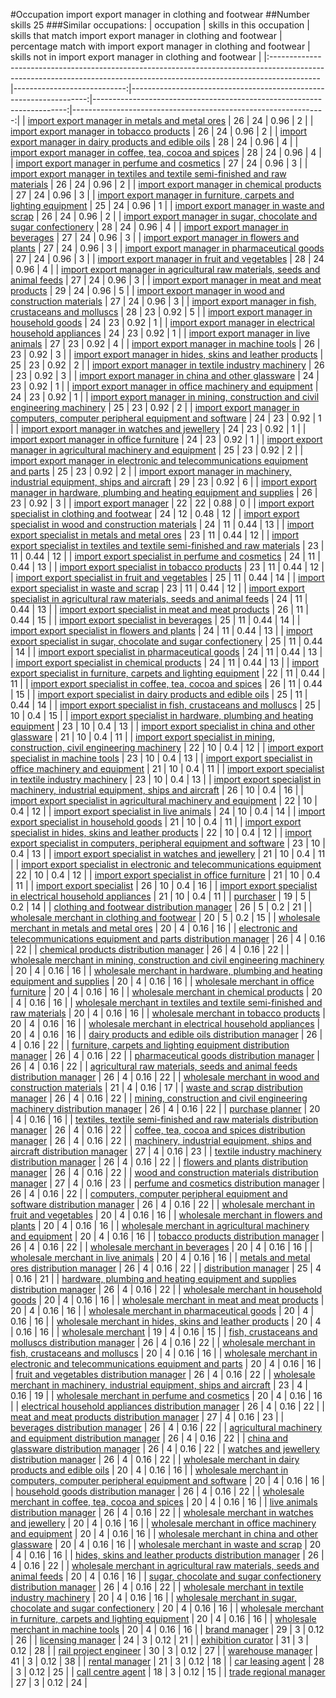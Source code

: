 #Occupation import export manager in clothing and footwear
##Number skills 25
###Similar occupations:
| occupation                                                                                                                                                              |   skills in this occupation |   skills that match import export manager in clothing and footwear |   percentage match with import export manager in clothing and footwear |   skills not in import export manager in clothing and footwear |
|:------------------------------------------------------------------------------------------------------------------------------------------------------------------------|----------------------------:|-------------------------------------------------------------------:|-----------------------------------------------------------------------:|---------------------------------------------------------------:|
| [import export manager in metals and metal ores](import_export_manager_in_metals_and_metal_ores.md)                                                                     |                          26 |                                                                 24 |                                                                   0.96 |                                                              2 |
| [import export manager in tobacco products](import_export_manager_in_tobacco_products.md)                                                                               |                          26 |                                                                 24 |                                                                   0.96 |                                                              2 |
| [import export manager in dairy products and edible oils](import_export_manager_in_dairy_products_and_edible_oils.md)                                                   |                          28 |                                                                 24 |                                                                   0.96 |                                                              4 |
| [import export manager in coffee, tea, cocoa and spices](import_export_manager_in_coffee,_tea,_cocoa_and_spices.md)                                                     |                          28 |                                                                 24 |                                                                   0.96 |                                                              4 |
| [import export manager in perfume and cosmetics](import_export_manager_in_perfume_and_cosmetics.md)                                                                     |                          27 |                                                                 24 |                                                                   0.96 |                                                              3 |
| [import export manager in textiles and textile semi-finished and raw materials](import_export_manager_in_textiles_and_textile_semi-finished_and_raw_materials.md)       |                          26 |                                                                 24 |                                                                   0.96 |                                                              2 |
| [import export manager in chemical products](import_export_manager_in_chemical_products.md)                                                                             |                          27 |                                                                 24 |                                                                   0.96 |                                                              3 |
| [import export manager in furniture, carpets and lighting equipment](import_export_manager_in_furniture,_carpets_and_lighting_equipment.md)                             |                          25 |                                                                 24 |                                                                   0.96 |                                                              1 |
| [import export manager in waste and scrap](import_export_manager_in_waste_and_scrap.md)                                                                                 |                          26 |                                                                 24 |                                                                   0.96 |                                                              2 |
| [import export manager in sugar, chocolate and sugar confectionery](import_export_manager_in_sugar,_chocolate_and_sugar_confectionery.md)                               |                          28 |                                                                 24 |                                                                   0.96 |                                                              4 |
| [import export manager in beverages](import_export_manager_in_beverages.md)                                                                                             |                          27 |                                                                 24 |                                                                   0.96 |                                                              3 |
| [import export manager in flowers and plants](import_export_manager_in_flowers_and_plants.md)                                                                           |                          27 |                                                                 24 |                                                                   0.96 |                                                              3 |
| [import export manager in pharmaceutical goods](import_export_manager_in_pharmaceutical_goods.md)                                                                       |                          27 |                                                                 24 |                                                                   0.96 |                                                              3 |
| [import export manager in fruit and vegetables](import_export_manager_in_fruit_and_vegetables.md)                                                                       |                          28 |                                                                 24 |                                                                   0.96 |                                                              4 |
| [import export manager in agricultural raw materials, seeds and animal feeds](import_export_manager_in_agricultural_raw_materials,_seeds_and_animal_feeds.md)           |                          27 |                                                                 24 |                                                                   0.96 |                                                              3 |
| [import export manager in meat and meat products](import_export_manager_in_meat_and_meat_products.md)                                                                   |                          29 |                                                                 24 |                                                                   0.96 |                                                              5 |
| [import export manager in wood and construction materials](import_export_manager_in_wood_and_construction_materials.md)                                                 |                          27 |                                                                 24 |                                                                   0.96 |                                                              3 |
| [import export manager in fish, crustaceans and molluscs](import_export_manager_in_fish,_crustaceans_and_molluscs.md)                                                   |                          28 |                                                                 23 |                                                                   0.92 |                                                              5 |
| [import export manager in household goods](import_export_manager_in_household_goods.md)                                                                                 |                          24 |                                                                 23 |                                                                   0.92 |                                                              1 |
| [import export manager in electrical household appliances](import_export_manager_in_electrical_household_appliances.md)                                                 |                          24 |                                                                 23 |                                                                   0.92 |                                                              1 |
| [import export manager in live animals](import_export_manager_in_live_animals.md)                                                                                       |                          27 |                                                                 23 |                                                                   0.92 |                                                              4 |
| [import export manager in machine tools](import_export_manager_in_machine_tools.md)                                                                                     |                          26 |                                                                 23 |                                                                   0.92 |                                                              3 |
| [import export manager in hides, skins and leather products](import_export_manager_in_hides,_skins_and_leather_products.md)                                             |                          25 |                                                                 23 |                                                                   0.92 |                                                              2 |
| [import export manager in textile industry machinery](import_export_manager_in_textile_industry_machinery.md)                                                           |                          26 |                                                                 23 |                                                                   0.92 |                                                              3 |
| [import export manager in china and other glassware](import_export_manager_in_china_and_other_glassware.md)                                                             |                          24 |                                                                 23 |                                                                   0.92 |                                                              1 |
| [import export manager in office machinery and equipment](import_export_manager_in_office_machinery_and_equipment.md)                                                   |                          24 |                                                                 23 |                                                                   0.92 |                                                              1 |
| [import export manager in mining, construction and civil engineering machinery](import_export_manager_in_mining,_construction_and_civil_engineering_machinery.md)       |                          25 |                                                                 23 |                                                                   0.92 |                                                              2 |
| [import export manager in computers, computer peripheral equipment and software](import_export_manager_in_computers,_computer_peripheral_equipment_and_software.md)     |                          24 |                                                                 23 |                                                                   0.92 |                                                              1 |
| [import export manager in watches and jewellery](import_export_manager_in_watches_and_jewellery.md)                                                                     |                          24 |                                                                 23 |                                                                   0.92 |                                                              1 |
| [import export manager in office furniture](import_export_manager_in_office_furniture.md)                                                                               |                          24 |                                                                 23 |                                                                   0.92 |                                                              1 |
| [import export manager in agricultural machinery and equipment](import_export_manager_in_agricultural_machinery_and_equipment.md)                                       |                          25 |                                                                 23 |                                                                   0.92 |                                                              2 |
| [import export manager in electronic and telecommunications equipment and parts](import_export_manager_in_electronic_and_telecommunications_equipment_and_parts.md)     |                          25 |                                                                 23 |                                                                   0.92 |                                                              2 |
| [import export manager in machinery, industrial equipment, ships and aircraft](import_export_manager_in_machinery,_industrial_equipment,_ships_and_aircraft.md)         |                          29 |                                                                 23 |                                                                   0.92 |                                                              6 |
| [import export manager in hardware, plumbing and heating equipment and supplies](import_export_manager_in_hardware,_plumbing_and_heating_equipment_and_supplies.md)     |                          26 |                                                                 23 |                                                                   0.92 |                                                              3 |
| [import export manager](import_export_manager.md)                                                                                                                       |                          22 |                                                                 22 |                                                                   0.88 |                                                              0 |
| [import export specialist in clothing and footwear](import_export_specialist_in_clothing_and_footwear.md)                                                               |                          24 |                                                                 12 |                                                                   0.48 |                                                             12 |
| [import export specialist in wood and construction materials](import_export_specialist_in_wood_and_construction_materials.md)                                           |                          24 |                                                                 11 |                                                                   0.44 |                                                             13 |
| [import export specialist in metals and metal ores](import_export_specialist_in_metals_and_metal_ores.md)                                                               |                          23 |                                                                 11 |                                                                   0.44 |                                                             12 |
| [import export specialist in textiles and textile semi-finished and raw materials](import_export_specialist_in_textiles_and_textile_semi-finished_and_raw_materials.md) |                          23 |                                                                 11 |                                                                   0.44 |                                                             12 |
| [import export specialist in perfume and cosmetics](import_export_specialist_in_perfume_and_cosmetics.md)                                                               |                          24 |                                                                 11 |                                                                   0.44 |                                                             13 |
| [import export specialist in tobacco products](import_export_specialist_in_tobacco_products.md)                                                                         |                          23 |                                                                 11 |                                                                   0.44 |                                                             12 |
| [import export specialist in fruit and vegetables](import_export_specialist_in_fruit_and_vegetables.md)                                                                 |                          25 |                                                                 11 |                                                                   0.44 |                                                             14 |
| [import export specialist in waste and scrap](import_export_specialist_in_waste_and_scrap.md)                                                                           |                          23 |                                                                 11 |                                                                   0.44 |                                                             12 |
| [import export specialist in agricultural raw materials, seeds and animal feeds](import_export_specialist_in_agricultural_raw_materials,_seeds_and_animal_feeds.md)     |                          24 |                                                                 11 |                                                                   0.44 |                                                             13 |
| [import export specialist in meat and meat products](import_export_specialist_in_meat_and_meat_products.md)                                                             |                          26 |                                                                 11 |                                                                   0.44 |                                                             15 |
| [import export specialist in beverages](import_export_specialist_in_beverages.md)                                                                                       |                          25 |                                                                 11 |                                                                   0.44 |                                                             14 |
| [import export specialist in flowers and plants](import_export_specialist_in_flowers_and_plants.md)                                                                     |                          24 |                                                                 11 |                                                                   0.44 |                                                             13 |
| [import export specialist in sugar, chocolate and sugar confectionery](import_export_specialist_in_sugar,_chocolate_and_sugar_confectionery.md)                         |                          25 |                                                                 11 |                                                                   0.44 |                                                             14 |
| [import export specialist in pharmaceutical goods](import_export_specialist_in_pharmaceutical_goods.md)                                                                 |                          24 |                                                                 11 |                                                                   0.44 |                                                             13 |
| [import export specialist in chemical products](import_export_specialist_in_chemical_products.md)                                                                       |                          24 |                                                                 11 |                                                                   0.44 |                                                             13 |
| [import export specialist in furniture, carpets and lighting equipment](import_export_specialist_in_furniture,_carpets_and_lighting_equipment.md)                       |                          22 |                                                                 11 |                                                                   0.44 |                                                             11 |
| [import export specialist in coffee, tea, cocoa and spices](import_export_specialist_in_coffee,_tea,_cocoa_and_spices.md)                                               |                          26 |                                                                 11 |                                                                   0.44 |                                                             15 |
| [import export specialist in dairy products and edible oils](import_export_specialist_in_dairy_products_and_edible_oils.md)                                             |                          25 |                                                                 11 |                                                                   0.44 |                                                             14 |
| [import export specialist in  fish, crustaceans and molluscs](import_export_specialist_in__fish,_crustaceans_and_molluscs.md)                                           |                          25 |                                                                 10 |                                                                   0.4  |                                                             15 |
| [import export specialist in hardware, plumbing and heating equipment](import_export_specialist_in_hardware,_plumbing_and_heating_equipment.md)                         |                          23 |                                                                 10 |                                                                   0.4  |                                                             13 |
| [import export specialist in china and other glassware](import_export_specialist_in_china_and_other_glassware.md)                                                       |                          21 |                                                                 10 |                                                                   0.4  |                                                             11 |
| [import export specialist in mining, construction, civil engineering machinery](import_export_specialist_in_mining,_construction,_civil_engineering_machinery.md)       |                          22 |                                                                 10 |                                                                   0.4  |                                                             12 |
| [import export specialist in machine tools](import_export_specialist_in_machine_tools.md)                                                                               |                          23 |                                                                 10 |                                                                   0.4  |                                                             13 |
| [import export specialist in office machinery and equipment](import_export_specialist_in_office_machinery_and_equipment.md)                                             |                          21 |                                                                 10 |                                                                   0.4  |                                                             11 |
| [import export specialist in textile industry machinery](import_export_specialist_in_textile_industry_machinery.md)                                                     |                          23 |                                                                 10 |                                                                   0.4  |                                                             13 |
| [import export specialist in machinery, industrial equipment, ships and aircraft](import_export_specialist_in_machinery,_industrial_equipment,_ships_and_aircraft.md)   |                          26 |                                                                 10 |                                                                   0.4  |                                                             16 |
| [import export specialist in agricultural machinery and equipment](import_export_specialist_in_agricultural_machinery_and_equipment.md)                                 |                          22 |                                                                 10 |                                                                   0.4  |                                                             12 |
| [import export specialist in live animals](import_export_specialist_in_live_animals.md)                                                                                 |                          24 |                                                                 10 |                                                                   0.4  |                                                             14 |
| [import export specialist in household goods](import_export_specialist_in_household_goods.md)                                                                           |                          21 |                                                                 10 |                                                                   0.4  |                                                             11 |
| [import export specialist in hides, skins and leather products](import_export_specialist_in_hides,_skins_and_leather_products.md)                                       |                          22 |                                                                 10 |                                                                   0.4  |                                                             12 |
| [import export specialist in computers, peripheral equipment and software](import_export_specialist_in_computers,_peripheral_equipment_and_software.md)                 |                          23 |                                                                 10 |                                                                   0.4  |                                                             13 |
| [import export specialist in watches and jewellery](import_export_specialist_in_watches_and_jewellery.md)                                                               |                          21 |                                                                 10 |                                                                   0.4  |                                                             11 |
| [import export specialist in electronic and telecommunications equipment](import_export_specialist_in_electronic_and_telecommunications_equipment.md)                   |                          22 |                                                                 10 |                                                                   0.4  |                                                             12 |
| [import export specialist in office furniture](import_export_specialist_in_office_furniture.md)                                                                         |                          21 |                                                                 10 |                                                                   0.4  |                                                             11 |
| [import export specialist](import_export_specialist.md)                                                                                                                 |                          26 |                                                                 10 |                                                                   0.4  |                                                             16 |
| [import export specialist in electrical household appliances](import_export_specialist_in_electrical_household_appliances.md)                                           |                          21 |                                                                 10 |                                                                   0.4  |                                                             11 |
| [purchaser](purchaser.md)                                                                                                                                               |                          19 |                                                                  5 |                                                                   0.2  |                                                             14 |
| [clothing and footwear distribution manager](clothing_and_footwear_distribution_manager.md)                                                                             |                          26 |                                                                  5 |                                                                   0.2  |                                                             21 |
| [wholesale merchant in clothing and footwear](wholesale_merchant_in_clothing_and_footwear.md)                                                                           |                          20 |                                                                  5 |                                                                   0.2  |                                                             15 |
| [wholesale merchant in metals and metal ores](wholesale_merchant_in_metals_and_metal_ores.md)                                                                           |                          20 |                                                                  4 |                                                                   0.16 |                                                             16 |
| [electronic and telecommunications equipment and parts distribution manager](electronic_and_telecommunications_equipment_and_parts_distribution_manager.md)             |                          26 |                                                                  4 |                                                                   0.16 |                                                             22 |
| [chemical products distribution manager](chemical_products_distribution_manager.md)                                                                                     |                          26 |                                                                  4 |                                                                   0.16 |                                                             22 |
| [wholesale merchant in mining, construction and civil engineering machinery](wholesale_merchant_in_mining,_construction_and_civil_engineering_machinery.md)             |                          20 |                                                                  4 |                                                                   0.16 |                                                             16 |
| [wholesale merchant in hardware, plumbing and heating equipment and supplies](wholesale_merchant_in_hardware,_plumbing_and_heating_equipment_and_supplies.md)           |                          20 |                                                                  4 |                                                                   0.16 |                                                             16 |
| [wholesale merchant in office furniture](wholesale_merchant_in_office_furniture.md)                                                                                     |                          20 |                                                                  4 |                                                                   0.16 |                                                             16 |
| [wholesale merchant in chemical products](wholesale_merchant_in_chemical_products.md)                                                                                   |                          20 |                                                                  4 |                                                                   0.16 |                                                             16 |
| [wholesale merchant in textiles and textile semi-finished and raw materials](wholesale_merchant_in_textiles_and_textile_semi-finished_and_raw_materials.md)             |                          20 |                                                                  4 |                                                                   0.16 |                                                             16 |
| [wholesale merchant in tobacco products](wholesale_merchant_in_tobacco_products.md)                                                                                     |                          20 |                                                                  4 |                                                                   0.16 |                                                             16 |
| [wholesale merchant in electrical household appliances](wholesale_merchant_in_electrical_household_appliances.md)                                                       |                          20 |                                                                  4 |                                                                   0.16 |                                                             16 |
| [dairy products and edible oils distribution manager](dairy_products_and_edible_oils_distribution_manager.md)                                                           |                          26 |                                                                  4 |                                                                   0.16 |                                                             22 |
| [furniture, carpets and lighting equipment distribution manager](furniture,_carpets_and_lighting_equipment_distribution_manager.md)                                     |                          26 |                                                                  4 |                                                                   0.16 |                                                             22 |
| [pharmaceutical goods distribution manager](pharmaceutical_goods_distribution_manager.md)                                                                               |                          26 |                                                                  4 |                                                                   0.16 |                                                             22 |
| [agricultural raw materials, seeds and animal feeds distribution manager](agricultural_raw_materials,_seeds_and_animal_feeds_distribution_manager.md)                   |                          26 |                                                                  4 |                                                                   0.16 |                                                             22 |
| [wholesale merchant in wood and construction materials](wholesale_merchant_in_wood_and_construction_materials.md)                                                       |                          21 |                                                                  4 |                                                                   0.16 |                                                             17 |
| [waste and scrap distribution manager](waste_and_scrap_distribution_manager.md)                                                                                         |                          26 |                                                                  4 |                                                                   0.16 |                                                             22 |
| [mining, construction and civil engineering machinery distribution manager](mining,_construction_and_civil_engineering_machinery_distribution_manager.md)               |                          26 |                                                                  4 |                                                                   0.16 |                                                             22 |
| [purchase planner](purchase_planner.md)                                                                                                                                 |                          20 |                                                                  4 |                                                                   0.16 |                                                             16 |
| [textiles, textile semi-finished and raw materials distribution manager](textiles,_textile_semi-finished_and_raw_materials_distribution_manager.md)                     |                          26 |                                                                  4 |                                                                   0.16 |                                                             22 |
| [coffee, tea, cocoa and spices distribution manager](coffee,_tea,_cocoa_and_spices_distribution_manager.md)                                                             |                          26 |                                                                  4 |                                                                   0.16 |                                                             22 |
| [machinery, industrial equipment, ships and aircraft distribution manager](machinery,_industrial_equipment,_ships_and_aircraft_distribution_manager.md)                 |                          27 |                                                                  4 |                                                                   0.16 |                                                             23 |
| [textile industry machinery distribution manager](textile_industry_machinery_distribution_manager.md)                                                                   |                          26 |                                                                  4 |                                                                   0.16 |                                                             22 |
| [flowers and plants distribution manager](flowers_and_plants_distribution_manager.md)                                                                                   |                          26 |                                                                  4 |                                                                   0.16 |                                                             22 |
| [wood and construction materials distribution manager](wood_and_construction_materials_distribution_manager.md)                                                         |                          27 |                                                                  4 |                                                                   0.16 |                                                             23 |
| [perfume and cosmetics distribution manager](perfume_and_cosmetics_distribution_manager.md)                                                                             |                          26 |                                                                  4 |                                                                   0.16 |                                                             22 |
| [computers, computer peripheral equipment and software distribution manager](computers,_computer_peripheral_equipment_and_software_distribution_manager.md)             |                          26 |                                                                  4 |                                                                   0.16 |                                                             22 |
| [wholesale merchant in fruit and vegetables](wholesale_merchant_in_fruit_and_vegetables.md)                                                                             |                          20 |                                                                  4 |                                                                   0.16 |                                                             16 |
| [wholesale merchant in flowers and plants](wholesale_merchant_in_flowers_and_plants.md)                                                                                 |                          20 |                                                                  4 |                                                                   0.16 |                                                             16 |
| [wholesale merchant in agricultural machinery and equipment](wholesale_merchant_in_agricultural_machinery_and_equipment.md)                                             |                          20 |                                                                  4 |                                                                   0.16 |                                                             16 |
| [tobacco products distribution manager](tobacco_products_distribution_manager.md)                                                                                       |                          26 |                                                                  4 |                                                                   0.16 |                                                             22 |
| [wholesale merchant in beverages](wholesale_merchant_in_beverages.md)                                                                                                   |                          20 |                                                                  4 |                                                                   0.16 |                                                             16 |
| [wholesale merchant in live animals](wholesale_merchant_in_live_animals.md)                                                                                             |                          20 |                                                                  4 |                                                                   0.16 |                                                             16 |
| [metals and metal ores distribution manager](metals_and_metal_ores_distribution_manager.md)                                                                             |                          26 |                                                                  4 |                                                                   0.16 |                                                             22 |
| [distribution manager](distribution_manager.md)                                                                                                                         |                          25 |                                                                  4 |                                                                   0.16 |                                                             21 |
| [hardware, plumbing and heating equipment and supplies distribution manager](hardware,_plumbing_and_heating_equipment_and_supplies_distribution_manager.md)             |                          26 |                                                                  4 |                                                                   0.16 |                                                             22 |
| [wholesale merchant in household goods](wholesale_merchant_in_household_goods.md)                                                                                       |                          20 |                                                                  4 |                                                                   0.16 |                                                             16 |
| [wholesale merchant in meat and meat products](wholesale_merchant_in_meat_and_meat_products.md)                                                                         |                          20 |                                                                  4 |                                                                   0.16 |                                                             16 |
| [wholesale merchant in pharmaceutical goods](wholesale_merchant_in_pharmaceutical_goods.md)                                                                             |                          20 |                                                                  4 |                                                                   0.16 |                                                             16 |
| [wholesale merchant in hides, skins and leather products](wholesale_merchant_in_hides,_skins_and_leather_products.md)                                                   |                          20 |                                                                  4 |                                                                   0.16 |                                                             16 |
| [wholesale merchant](wholesale_merchant.md)                                                                                                                             |                          19 |                                                                  4 |                                                                   0.16 |                                                             15 |
| [fish, crustaceans and molluscs distribution manager](fish,_crustaceans_and_molluscs_distribution_manager.md)                                                           |                          26 |                                                                  4 |                                                                   0.16 |                                                             22 |
| [wholesale merchant in fish, crustaceans and molluscs](wholesale_merchant_in_fish,_crustaceans_and_molluscs.md)                                                         |                          20 |                                                                  4 |                                                                   0.16 |                                                             16 |
| [wholesale merchant in electronic and telecommunications equipment and parts](wholesale_merchant_in_electronic_and_telecommunications_equipment_and_parts.md)           |                          20 |                                                                  4 |                                                                   0.16 |                                                             16 |
| [fruit and vegetables distribution manager](fruit_and_vegetables_distribution_manager.md)                                                                               |                          26 |                                                                  4 |                                                                   0.16 |                                                             22 |
| [wholesale merchant in machinery, industrial equipment, ships and aircraft](wholesale_merchant_in_machinery,_industrial_equipment,_ships_and_aircraft.md)               |                          23 |                                                                  4 |                                                                   0.16 |                                                             19 |
| [wholesale merchant in perfume and cosmetics](wholesale_merchant_in_perfume_and_cosmetics.md)                                                                           |                          20 |                                                                  4 |                                                                   0.16 |                                                             16 |
| [electrical household appliances distribution manager](electrical_household_appliances_distribution_manager.md)                                                         |                          26 |                                                                  4 |                                                                   0.16 |                                                             22 |
| [meat and meat products distribution manager](meat_and_meat_products_distribution_manager.md)                                                                           |                          27 |                                                                  4 |                                                                   0.16 |                                                             23 |
| [beverages distribution manager](beverages_distribution_manager.md)                                                                                                     |                          26 |                                                                  4 |                                                                   0.16 |                                                             22 |
| [agricultural machinery and equipment distribution manager](agricultural_machinery_and_equipment_distribution_manager.md)                                               |                          26 |                                                                  4 |                                                                   0.16 |                                                             22 |
| [china and glassware distribution manager](china_and_glassware_distribution_manager.md)                                                                                 |                          26 |                                                                  4 |                                                                   0.16 |                                                             22 |
| [watches and jewellery distribution manager](watches_and_jewellery_distribution_manager.md)                                                                             |                          26 |                                                                  4 |                                                                   0.16 |                                                             22 |
| [wholesale merchant in dairy products and edible oils](wholesale_merchant_in_dairy_products_and_edible_oils.md)                                                         |                          20 |                                                                  4 |                                                                   0.16 |                                                             16 |
| [wholesale merchant in computers, computer peripheral equipment and software](wholesale_merchant_in_computers,_computer_peripheral_equipment_and_software.md)           |                          20 |                                                                  4 |                                                                   0.16 |                                                             16 |
| [household goods distribution manager](household_goods_distribution_manager.md)                                                                                         |                          26 |                                                                  4 |                                                                   0.16 |                                                             22 |
| [wholesale merchant in coffee, tea, cocoa and spices](wholesale_merchant_in_coffee,_tea,_cocoa_and_spices.md)                                                           |                          20 |                                                                  4 |                                                                   0.16 |                                                             16 |
| [live animals distribution manager](live_animals_distribution_manager.md)                                                                                               |                          26 |                                                                  4 |                                                                   0.16 |                                                             22 |
| [wholesale merchant in watches and jewellery](wholesale_merchant_in_watches_and_jewellery.md)                                                                           |                          20 |                                                                  4 |                                                                   0.16 |                                                             16 |
| [wholesale merchant in office machinery and equipment](wholesale_merchant_in_office_machinery_and_equipment.md)                                                         |                          20 |                                                                  4 |                                                                   0.16 |                                                             16 |
| [wholesale merchant in china and other glassware](wholesale_merchant_in_china_and_other_glassware.md)                                                                   |                          20 |                                                                  4 |                                                                   0.16 |                                                             16 |
| [wholesale merchant in waste and scrap](wholesale_merchant_in_waste_and_scrap.md)                                                                                       |                          20 |                                                                  4 |                                                                   0.16 |                                                             16 |
| [hides, skins and leather products distribution manager](hides,_skins_and_leather_products_distribution_manager.md)                                                     |                          26 |                                                                  4 |                                                                   0.16 |                                                             22 |
| [wholesale merchant in agricultural raw materials, seeds and animal feeds](wholesale_merchant_in_agricultural_raw_materials,_seeds_and_animal_feeds.md)                 |                          20 |                                                                  4 |                                                                   0.16 |                                                             16 |
| [sugar, chocolate and sugar confectionery distribution manager](sugar,_chocolate_and_sugar_confectionery_distribution_manager.md)                                       |                          26 |                                                                  4 |                                                                   0.16 |                                                             22 |
| [wholesale merchant in textile industry machinery](wholesale_merchant_in_textile_industry_machinery.md)                                                                 |                          20 |                                                                  4 |                                                                   0.16 |                                                             16 |
| [wholesale merchant in sugar, chocolate and sugar confectionery](wholesale_merchant_in_sugar,_chocolate_and_sugar_confectionery.md)                                     |                          20 |                                                                  4 |                                                                   0.16 |                                                             16 |
| [wholesale merchant in furniture, carpets and lighting equipment](wholesale_merchant_in_furniture,_carpets_and_lighting_equipment.md)                                   |                          20 |                                                                  4 |                                                                   0.16 |                                                             16 |
| [wholesale merchant in machine tools](wholesale_merchant_in_machine_tools.md)                                                                                           |                          20 |                                                                  4 |                                                                   0.16 |                                                             16 |
| [brand manager](brand_manager.md)                                                                                                                                       |                          29 |                                                                  3 |                                                                   0.12 |                                                             26 |
| [licensing manager](licensing_manager.md)                                                                                                                               |                          24 |                                                                  3 |                                                                   0.12 |                                                             21 |
| [exhibition curator](exhibition_curator.md)                                                                                                                             |                          31 |                                                                  3 |                                                                   0.12 |                                                             28 |
| [rail project engineer](rail_project_engineer.md)                                                                                                                       |                          30 |                                                                  3 |                                                                   0.12 |                                                             27 |
| [warehouse manager](warehouse_manager.md)                                                                                                                               |                          41 |                                                                  3 |                                                                   0.12 |                                                             38 |
| [rental manager](rental_manager.md)                                                                                                                                     |                          21 |                                                                  3 |                                                                   0.12 |                                                             18 |
| [car leasing agent](car_leasing_agent.md)                                                                                                                               |                          28 |                                                                  3 |                                                                   0.12 |                                                             25 |
| [call centre agent](call_centre_agent.md)                                                                                                                               |                          18 |                                                                  3 |                                                                   0.12 |                                                             15 |
| [trade regional manager](trade_regional_manager.md)                                                                                                                     |                          27 |                                                                  3 |                                                                   0.12 |                                                             24 |
